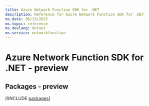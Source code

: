```yaml
---
title: Azure Network Function SDK for .NET
description: Reference for Azure Network Function SDK for .NET
ms.date: 06/13/2025
ms.topic: reference
ms.devlang: dotnet
ms.service: networkfunction
---
```

# Azure Network Function SDK for .NET - preview
## Packages - preview
[!INCLUDE [packages](network-function-index.md)]